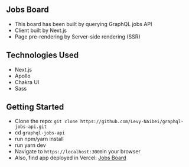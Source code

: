 ## Jobs Board
- This board has been built by querying GraphQL jobs API 
- Client built by Next.js
- Page pre-rendering by Server-side rendering (SSR)

## Technologies Used
- Next.js
- Apollo
- Chakra UI
- Sass

## Getting Started

- Clone the repo: `git clone https://github.com/Levy-Naibei/graphql-jobs-api.git`
- cd `graphql-jobs-api`
- run npm/yarn install
- run yarn dev
- Navigate to `https://localhost:3000`in your browser
- Also, find app deployed in Vercel: [Jobs Board](https://graphql-jobs-api.vercel.app/)
